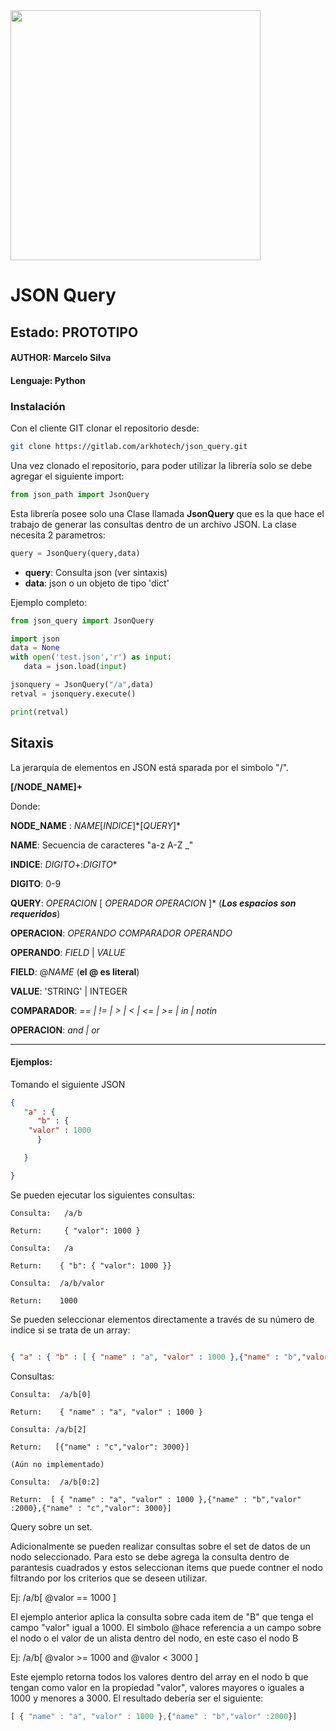 <img src="https://www.arkho.tech/wp-content/uploads/2019/06/Logo_Cloudready.jpg" width="400px"/>

# JSON Query

## Estado: PROTOTIPO
#### AUTHOR: Marcelo Silva
#### Lenguaje:  Python


### Instalación

Con el cliente GIT clonar el repositorio desde:
```bash
git clone https://gitlab.com/arkhotech/json_query.git
```

Una vez clonado el repositorio, para poder utilizar la librería solo se debe agregar el siguiente import:

```python
from json_path import JsonQuery
```

Esta librería posee solo una Clase llamada **JsonQuery** que es la que hace el trabajo de generar las consultas dentro de un archivo JSON.
La clase necesita 2 parametros:

```python
query = JsonQuery(query,data)
```

* **query**: Consulta json (ver sintaxis)
* **data**:  json o un objeto de tipo 'dict'

Ejemplo completo:

```python
from json_query import JsonQuery

import json
data = None
with open('test.json','r') as input:
   data = json.load(input)

jsonquery = JsonQuery("/a",data)
retval = jsonquery.execute()

print(retval)
```





## Sitaxis

La jerarquía de elementos en JSON está sparada por el simbolo "/".


**[/NODE_NAME]+**

Donde:

**NODE_NAME** : *NAME*[*INDICE*]\*[*QUERY*]\*

**NAME**: Secuencia de caracteres "a-z A-Z _"

**INDICE**: *DIGITO*+:*DIGITO*\*

**DIGITO**: 0-9

**QUERY**: *OPERACION* [ *OPERADOR* *OPERACION* ]\*  (***Los espacios son requeridos***)

**OPERACION**: *OPERANDO* *COMPARADOR* *OPERANDO*

**OPERANDO**: *FIELD* | *VALUE*

**FIELD**:  @*NAME* (**el @ es literal**) 

**VALUE**: 'STRING' | INTEGER

**COMPARADOR**: *== | != | > | < | <= | >= | in | notin*

**OPERACION**:  *and | or*

----

#### Ejemplos:

Tomando el siguiente JSON

```json
{
   "a" : {
      "b" : {
	"valor" : 1000	
      }		

   }

}

```

Se pueden ejecutar los siguientes consultas:

```
Consulta:   /a/b

Return:     { "valor": 1000 }

Consulta:   /a  

Return:    { "b": { "valor": 1000 }}

Consulta:  /a/b/valor

Return:    1000

```

Se pueden seleccionar elementos directamente a través de su número de indice si se trata de un array:

```json

{ "a" : { "b" : [ { "name" : "a", "valor" : 1000 },{"name" : "b","valor" :2000},{"name" : "c","valor": 3000}]}}
```

Consultas:

```
Consulta:  /a/b[0]

Return:    { "name" : "a", "valor" : 1000 }

Consulta: /a/b[2]

Return:   [{"name" : "c","valor": 3000}]

(Aún no implementado)

Consulta:  /a/b[0:2]

Return:  [ { "name" : "a", "valor" : 1000 },{"name" : "b","valor" :2000},{"name" : "c","valor": 3000}]

```

Query sobre un set.

Adicionalmente se pueden realizar consultas sobre el set de datos de un nodo seleccionado. Para esto se debe agrega la consulta dentro de parantesis cuadrados y estos seleccionan items que puede contner el nodo filtrando por los criterios que se deseen utilizar.

Ej:   /a/b[ @valor == 1000 ]

El ejemplo anterior aplica la consulta sobre cada item de "B" que tenga el campo "valor" igual a 1000. El simbolo @hace referencia a un campo sobre el nodo o el valor de un alista dentro del nodo, en este caso el nodo B

Ej:  /a/b[ @valor >= 1000 and @valor < 3000 ]

Este ejemplo retorna todos los valores dentro del array en el nodo b que tengan como valor en la propiedad "valor", valores mayores o iguales a 1000 y menores a 3000. El resultado debería ser el siguiente:

```javascript
[ { "name" : "a", "valor" : 1000 },{"name" : "b","valor" :2000}]
```
